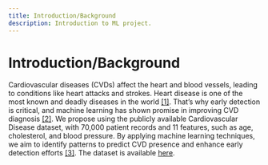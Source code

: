 ```yaml
---
title: Introduction/Background
description: Introduction to ML project.
---
```

# Introduction/Background
Cardiovascular diseases (CVDs) affect the heart and blood vessels, leading to conditions like heart attacks and strokes. Heart disease is one of the most known and deadly diseases in the world [[1]](references.md). That’s why early detection is critical, and machine learning has shown promise in improving CVD diagnosis [[2]](references.md). We propose using the publicly available Cardiovascular Disease dataset, with 70,000 patient records and 11 features, such as age, cholesterol, and blood pressure. By applying machine learning techniques, we aim to identify patterns to predict CVD presence and enhance early detection efforts [[3]](references.md). The dataset is available [here](https://www.google.com/url?q=https://www.kaggle.com/datasets/sulianova/cardiovascular-disease-dataset&sa=D&source=docs&ust=1728072500349576&usg=AOvVaw1Ix_1oqHLBHuKsN8pvNDNU).

